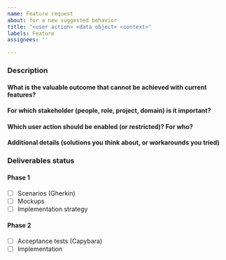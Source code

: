 ```yaml
---
name: Feature request
about: for a new suggested behavior
title: "<user action> <data object> <context>"
labels: Feature
assignees: ''

---
```


### Description

#### What is the valuable outcome that cannot be achieved with current features?

#### For which stakeholder (people, role, project, domain) is it important?

#### Which user action should be enabled (or restricted)? For who?

#### Additional details (solutions you think about, or workarounds you tried)

### Deliverables status

#### Phase 1
- [ ] Scenarios (Gherkin)
- [ ] Mockups
- [ ] Implementation strategy

#### Phase 2
- [ ] Acceptance tests (Capybara)
- [ ] Implementation
